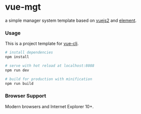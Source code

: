 # vue-mgt
a simple manager system template based on [vuejs2](http://vuejs.org/) and [element](http://element.eleme.io/#/).

### Usage

This is a project template for [vue-cli](https://github.com/vuejs/vue-cli).

``` bash
# install dependencies
npm install

# serve with hot reload at localhost:8088
npm run dev

# build for production with minification
npm run build

```

### Browser Support

Modern browsers and Internet Explorer 10+.